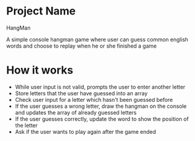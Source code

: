 # Project Name
HangMan 

A simple console hangman game where user can guess common english words and choose to replay when he or she finished a game

# How it works
- While user input is not valid, prompts the user to enter another letter
- Store letters that the user have guessed into an array
- Check user input for a letter which hasn't been guessed before 
- If the user guesses a wrong letter, draw the hangman on the console and updates the array of already guessed letters
- If the user guesses correctly, update the word to show the position of the letter
- Ask if the user wants to play again after the game ended